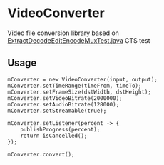 # VideoConverter
Video file conversion library based on <a href="https://android.googlesource.com/platform/cts/+/jb-mr2-release/tests/tests/media/src/android/media/cts/ExtractDecodeEditEncodeMuxTest.java">ExtractDecodeEditEncodeMuxTest.java</a> CTS test

## Usage
    mConverter = new VideoConverter(input, output);
    mConverter.setTimeRange(timeFrom, timeTo);
    mConverter.setFrameSize(dstWidth, dstHeight);
    mConverter.setVideoBitrate(2000000);
    mConverter.setAudioBitrate(128000);
    mConverter.setStreamable(true);

    mConverter.setListener(percent -> {
        publishProgress(percent);
        return isCancelled();
    });

    mConverter.convert();
